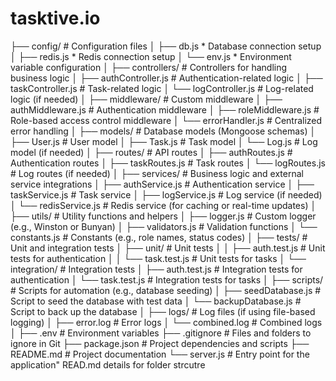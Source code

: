 # tasktive.io


├── config/                  # Configuration files
│   ├── db.js                   * Database connection setup
│   ├── redis.js                * Redis connection setup
│   └── env.js                  * Environment variable configuration
│
├── controllers/             # Controllers for handling business logic
│   ├── authController.js    # Authentication-related logic
│   ├── taskController.js    # Task-related logic
│   └── logController.js     # Log-related logic (if needed)
│
├── middleware/              # Custom middleware
│   ├── authMiddleware.js    # Authentication middleware
│   ├── roleMiddleware.js    # Role-based access control middleware
│   └── errorHandler.js      # Centralized error handling
│
├── models/                  # Database models (Mongoose schemas)
│   ├── User.js              # User model
│   ├── Task.js              # Task model
│   └── Log.js               # Log model (if needed)
│
├── routes/                  # API routes
│   ├── authRoutes.js        # Authentication routes
│   ├── taskRoutes.js        # Task routes
│   └── logRoutes.js         # Log routes (if needed)
│
├── services/                # Business logic and external service integrations
│   ├── authService.js       # Authentication service
│   ├── taskService.js       # Task service
│   ├── logService.js        # Log service (if needed)
│   └── redisService.js      # Redis service (for caching or real-time updates)
│
├── utils/                   # Utility functions and helpers
│   ├── logger.js            # Custom logger (e.g., Winston or Bunyan)
│   ├── validators.js        # Validation functions
│   └── constants.js         # Constants (e.g., role names, status codes)
│
├── tests/                   # Unit and integration tests
│   ├── unit/                # Unit tests
│   │   ├── auth.test.js     # Unit tests for authentication
│   │   └── task.test.js     # Unit tests for tasks
│   └── integration/         # Integration tests
│       ├── auth.test.js     # Integration tests for authentication
│       └── task.test.js     # Integration tests for tasks
│
├── scripts/                 # Scripts for automation (e.g., database seeding)
│   ├── seedDatabase.js      # Script to seed the database with test data
│   └── backupDatabase.js    # Script to back up the database
│
├── logs/                    # Log files (if using file-based logging)
│   ├── error.log            # Error logs
│   └── combined.log         # Combined logs
│
├── .env                     # Environment variables
├── .gitignore               # Files and folders to ignore in Git
├── package.json             # Project dependencies and scripts
├── README.md                # Project documentation
└── server.js                # Entry point for the application" READ.md details for folder strcutre